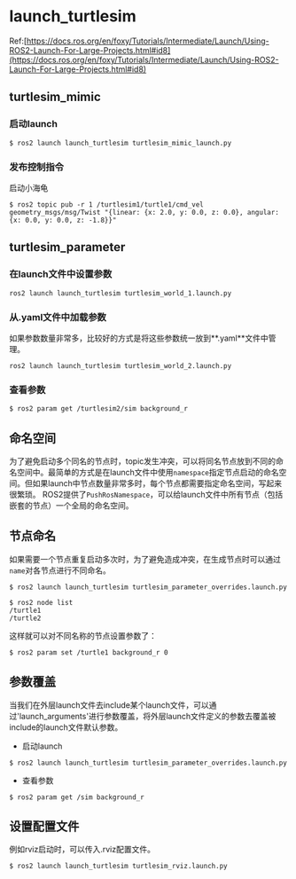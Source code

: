 # launch_turtlesim

Ref:[https://docs.ros.org/en/foxy/Tutorials/Intermediate/Launch/Using-ROS2-Launch-For-Large-Projects.html#id8](https://docs.ros.org/en/foxy/Tutorials/Intermediate/Launch/Using-ROS2-Launch-For-Large-Projects.html#id8)

## turtlesim_mimic
### 启动launch
```shell
$ ros2 launch launch_turtlesim turtlesim_mimic_launch.py
```
### 发布控制指令
启动小海龟
```shell
$ ros2 topic pub -r 1 /turtlesim1/turtle1/cmd_vel geometry_msgs/msg/Twist "{linear: {x: 2.0, y: 0.0, z: 0.0}, angular: {x: 0.0, y: 0.0, z: -1.8}}"
```

## turtlesim_parameter
### 在launch文件中设置参数
```shell
ros2 launch launch_turtlesim turtlesim_world_1.launch.py
```

### 从.yaml文件中加载参数
如果参数数量非常多，比较好的方式是将这些参数统一放到**.yaml**文件中管理。
```shell
ros2 launch launch_turtlesim turtlesim_world_2.launch.py
```

### 查看参数
```shell
$ ros2 param get /turtlesim2/sim background_r
```

## 命名空间
为了避免启动多个同名的节点时，topic发生冲突，可以将同名节点放到不同的命名空间中。最简单的方式是在launch文件中使用`namespace`指定节点启动的命名空间。但如果launch中节点数量非常多时，每个节点都需要指定命名空间，写起来很繁琐。
ROS2提供了`PushRosNamespace`，可以给launch文件中所有节点（包括嵌套的节点）一个全局的命名空间。


## 节点命名
如果需要一个节点重复启动多次时，为了避免造成冲突，在生成节点时可以通过`name`对各节点进行不同命名。
```shell
$ ros2 launch launch_turtlesim turtlesim_parameter_overrides.launch.py
```

```shell
$ ros2 node list
/turtle1
/turtle2
```
这样就可以对不同名称的节点设置参数了：
```shell
$ ros2 param set /turtle1 background_r 0
```
## 参数覆盖
当我们在外层launch文件去include某个launch文件，可以通过'launch_arguments'进行参数覆盖，将外层launch文件定义的参数去覆盖被include的launch文件默认参数。

- 启动launch
```shell
$ ros2 launch launch_turtlesim turtlesim_parameter_overrides.launch.py
```
- 查看参数
```shell
$ ros2 param get /sim background_r
```

## 设置配置文件
例如rviz启动时，可以传入.rviz配置文件。

```shell
$ ros2 launch launch_turtlesim turtlesim_rviz.launch.py
```